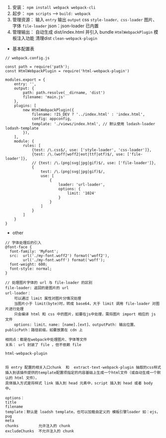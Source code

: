 1. 安装： `npm install webpack webpack-cli`
2. 起步： `npm scripts` --> `build: webpack`
3. 管理资源：
   输入 `entry`
   输出 `output`
   css  `style-loader、css-loader`
   图片、字体  `file-loader`
   json：json-loader 已内置
4. 管理输出：
    自动生成 dist/index.html 并引入 bundle  `HtmlWebpackPlugin`
    模板注入功能
    清理dist `clean-webpack-plugin`
   


- 基本配置表
```
// webpack.config.js

const path = require('path');
const HtmlWebpackPlugin = require('html-webpack-plugin')

modules.export = {
    entry: '',
    output: {
        path: path.resolve(__dirname, 'dist')
        filename: 'main.js'
    },
    plugins: [
        new HtmlWebpackPlugin({
            filename: !IS_DEV ? '../index.html' : 'index.html',
            config: appconfig,
            template: './views/index.html', // 默认使用 lodash-loader  lodash-template
        }),
    ],
    module: {
        rules: [
            {test: /\.css$/, use: ['style-loader', 'css-loader']},
            {test: /\.(woff|woff2|eot|ttf|otf)$/, use: ['file-loader']},
            // {test: /\.(png|svg|jpg|gif)$/, use: ['file-loader']},
            {
                test: /\.(png|svg|jpg|gif)$/, 
                use: [
                    {
                        loader: 'url-loader',
                        options: {
                            limit: '1024'
                        }
                    }
                ]
            }
        ]
    }
}
```

- other 
```
// 字体处理后的引入
@font-face {
  font-family: 'MyFont';
  src:  url('./my-font.woff2') format('woff2'),
        url('./my-font.woff') format('woff');
  font-weight: 600;
  font-style: normal;
}

// 处理图片字体的 url 与 file-loader 的区别
file-loader: 返回的是图片的 url
url-loader：
    可以通过 limit 属性对图片分情况处理
    当图片小于 limit(byte)时，转成 base64，大于 limit 调用 file-loader 对图片进行处理
    只会编译 html 和 css 中的图片，如要在js中处理，需将图片 import 相应的 js 文件
    options: limit、name: [name].[ext]、outputPath: 输出位置、publicPath：路径前缀，如要放置在 cdn 上

相同点：都是在webpack中处理图片、字体等文件
关系： url 封装了 file ，但不依赖 file
```
```
html-webpack-plugin


将 entry 配置的相关入口chunk  和  extract-text-webpack-plugin 抽取的css样式   
插入到该插件提供的template配置项指定的内容基础上生成一个html文件（或自动生成一个默认的 html 文件），
具体插入方式是将样式 link 插入到 head 元素中，script 插入到 head 或者 body 中。

options：
title
filename
template：默认是 loadsh template，也可以加载自定义的 模板引擎loader 如：ejs，pug
meta 
chunks         允许注入的 chunk
excludeChunks  不允许注入的 chunk
```